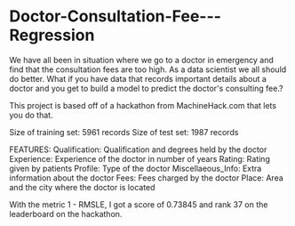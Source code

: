 # Doctor-Consultation-Fee---Regression

We have all been in situation where we go to a doctor in emergency and find that the consultation fees are too high. As a data scientist we all should do better. What if you have data that records important details about a doctor and you get to build a model to predict the doctor's consulting fee.?

This project is based off of a hackathon from MachineHack.com that lets you do that.

Size of training set: 5961 records
Size of test set: 1987 records

FEATURES:
Qualification: Qualification and degrees held by the doctor
Experience: Experience of the doctor in number of years
Rating: Rating given by patients
Profile: Type of the doctor
Miscellaeous_Info: Extra information about the doctor
Fees: Fees charged by the doctor
Place: Area and the city where the doctor is located

With the metric 1 - RMSLE, I got a score of 0.73845 and rank 37 on the leaderboard on the hackathon.
